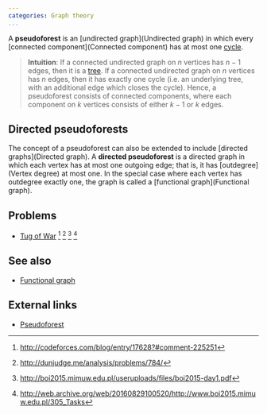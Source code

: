 ```yaml
---
categories: Graph theory
...
```


A **pseudoforest** is an [undirected graph](Undirected graph) in which every [connected component](Connected component) has at most one [cycle](Cycle (graph theory)).

> **Intuition**: If a connected undirected graph on $n$ vertices has $n-1$ edges, then it is a [tree](Tree). If a connected undirected graph on $n$ vertices has $n$ edges, then it has exactly one cycle (i.e. an underlying tree, with an additional edge which closes the cycle). Hence, a pseudoforest consists of connected components, where each component on $k$ vertices consists of either $k-1$ or $k$ edges.

## Directed pseudoforests
The concept of a pseudoforest can also be extended to include [directed graphs](Directed graph). A **directed pseudoforest** is a directed graph in which each vertex has at most one outgoing edge; that is, it has [outdegree](Vertex degree) at most one. In the special case where each vertex has outdegree exactly one, the graph is called a [functional graph](Functional graph).

## Problems
- [Tug of War](http://dunjudge.me/analysis/problems/784/tug.pdf) [^1] [^2] [^3] [^4]

## See also
- [Functional graph]()

## External links
- [Pseudoforest](https://en.wikipedia.org/wiki/Pseudoforest)

[^1]: <http://codeforces.com/blog/entry/17628?#comment-225251>
[^2]: <http://dunjudge.me/analysis/problems/784/>
[^3]: <http://boi2015.mimuw.edu.pl/useruploads/files/boi2015-day1.pdf>
[^4]: <http://web.archive.org/web/20160829100520/http://www.boi2015.mimuw.edu.pl/305_Tasks>
